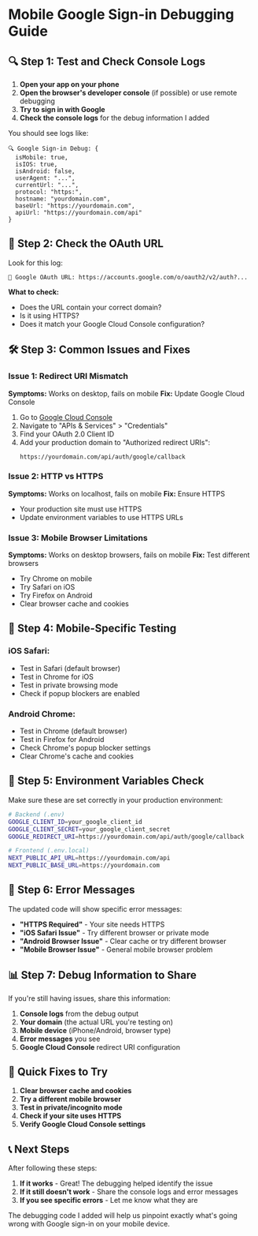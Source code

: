 # Mobile Google Sign-in Debugging Guide

## 🔍 **Step 1: Test and Check Console Logs**

1. **Open your app on your phone**
2. **Open the browser's developer console** (if possible) or use remote debugging
3. **Try to sign in with Google**
4. **Check the console logs** for the debug information I added

You should see logs like:
```
🔍 Google Sign-in Debug: {
  isMobile: true,
  isIOS: true,
  isAndroid: false,
  userAgent: "...",
  currentUrl: "...",
  protocol: "https:",
  hostname: "yourdomain.com",
  baseUrl: "https://yourdomain.com",
  apiUrl: "https://yourdomain.com/api"
}
```

## 🎯 **Step 2: Check the OAuth URL**

Look for this log:
```
🔗 Google OAuth URL: https://accounts.google.com/o/oauth2/v2/auth?...
```

**What to check:**
- Does the URL contain your correct domain?
- Is it using HTTPS?
- Does it match your Google Cloud Console configuration?

## 🛠 **Step 3: Common Issues and Fixes**

### **Issue 1: Redirect URI Mismatch**
**Symptoms:** Works on desktop, fails on mobile
**Fix:** Update Google Cloud Console

1. Go to [Google Cloud Console](https://console.cloud.google.com/)
2. Navigate to "APIs & Services" > "Credentials"
3. Find your OAuth 2.0 Client ID
4. Add your production domain to "Authorized redirect URIs":
   ```
   https://yourdomain.com/api/auth/google/callback
   ```

### **Issue 2: HTTP vs HTTPS**
**Symptoms:** Works on localhost, fails on mobile
**Fix:** Ensure HTTPS

- Your production site must use HTTPS
- Update environment variables to use HTTPS URLs

### **Issue 3: Mobile Browser Limitations**
**Symptoms:** Works on desktop browsers, fails on mobile
**Fix:** Test different browsers

- Try Chrome on mobile
- Try Safari on iOS
- Try Firefox on Android
- Clear browser cache and cookies

## 📱 **Step 4: Mobile-Specific Testing**

### **iOS Safari:**
- Test in Safari (default browser)
- Test in Chrome for iOS
- Test in private browsing mode
- Check if popup blockers are enabled

### **Android Chrome:**
- Test in Chrome (default browser)
- Test in Firefox for Android
- Check Chrome's popup blocker settings
- Clear Chrome's cache and cookies

## 🔧 **Step 5: Environment Variables Check**

Make sure these are set correctly in your production environment:

```bash
# Backend (.env)
GOOGLE_CLIENT_ID=your_google_client_id
GOOGLE_CLIENT_SECRET=your_google_client_secret
GOOGLE_REDIRECT_URI=https://yourdomain.com/api/auth/google/callback

# Frontend (.env.local)
NEXT_PUBLIC_API_URL=https://yourdomain.com/api
NEXT_PUBLIC_BASE_URL=https://yourdomain.com
```

## 🚨 **Step 6: Error Messages**

The updated code will show specific error messages:

- **"HTTPS Required"** - Your site needs HTTPS
- **"iOS Safari Issue"** - Try different browser or private mode
- **"Android Browser Issue"** - Clear cache or try different browser
- **"Mobile Browser Issue"** - General mobile browser problem

## 📊 **Step 7: Debug Information to Share**

If you're still having issues, share this information:

1. **Console logs** from the debug output
2. **Your domain** (the actual URL you're testing on)
3. **Mobile device** (iPhone/Android, browser type)
4. **Error messages** you see
5. **Google Cloud Console** redirect URI configuration

## 🎯 **Quick Fixes to Try**

1. **Clear browser cache and cookies**
2. **Try a different mobile browser**
3. **Test in private/incognito mode**
4. **Check if your site uses HTTPS**
5. **Verify Google Cloud Console settings**

## 📞 **Next Steps**

After following these steps:

1. **If it works** - Great! The debugging helped identify the issue
2. **If it still doesn't work** - Share the console logs and error messages
3. **If you see specific errors** - Let me know what they are

The debugging code I added will help us pinpoint exactly what's going wrong with Google sign-in on your mobile device. 
